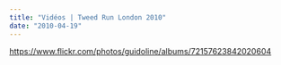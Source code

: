 ```yaml
---
title: "Vidéos | Tweed Run London 2010"
date: "2010-04-19"
---
```


<https://www.flickr.com/photos/guidoline/albums/72157623842020604>
